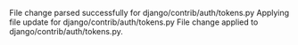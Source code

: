 File change parsed successfully for django/contrib/auth/tokens.py
Applying file update for django/contrib/auth/tokens.py
File change applied to django/contrib/auth/tokens.py.
